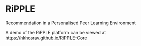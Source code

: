 # RiPPLE
Recommendation in a Personalised Peer Learning Environment

A demo of the RiPPLE platform can be viewed at https://hkhosrav.github.io/RiPPLE-Core

